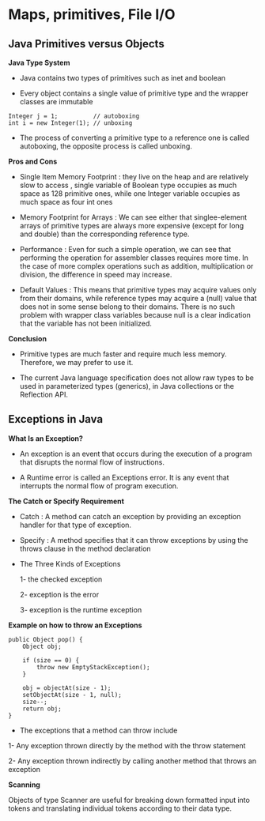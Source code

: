# Maps, primitives, File I/O

## Java Primitives versus Objects

**Java Type System**

* Java contains two types of primitives such as inet and boolean

* Every object contains a single value of primitive type and the wrapper classes are immutable

```
Integer j = 1;          // autoboxing
int i = new Integer(1); // unboxing
```

* The process of converting a primitive type to a reference one is called autoboxing, the opposite process is called unboxing.

**Pros and Cons**

* Single Item Memory Footprint : they live on the heap and are relatively slow to access , single variable of Boolean type occupies as much space as 128 primitive ones, while one Integer variable occupies as much space as four int ones 

* Memory Footprint for Arrays : We can see either that singlee-element arrays of primitive types are always more expensive (except for long and double) than the corresponding reference type.

* Performance : Even for such a simple operation, we can see that performing the operation for assembler classes requires more time. In the case of more complex operations such as addition, multiplication or division, the difference in speed may increase.

* Default Values : This means that primitive types may acquire values only from their domains, while reference types may acquire a (null) value that does not in some sense belong to their domains. There is no such problem with wrapper class variables because null is a clear indication that the variable has not been initialized.

**Conclusion**

* Primitive types are much faster and require much less memory. Therefore, we may prefer to use it.

* The current Java language specification does not allow raw types to be used in parameterized types (generics), in Java collections or the Reflection API.

## Exceptions in Java

**What Is an Exception?**

* An exception is an event that occurs during the execution of a program that disrupts the normal flow of instructions.

* A Runtime error is called an Exceptions error. It is any event that interrupts the normal flow of program execution.

**The Catch or Specify Requirement**

* Catch : A method can catch an exception by providing an exception handler for that type of exception.

* Specify : A method specifies that it can throw exceptions by using the throws clause in the method declaration

* The Three Kinds of Exceptions

    1- the checked exception

    2- exception is the error

    3- exception is the runtime exception

**Example on how to throw an Exceptions**
```
public Object pop() {
    Object obj;

    if (size == 0) {
        throw new EmptyStackException();
    }

    obj = objectAt(size - 1);
    setObjectAt(size - 1, null);
    size--;
    return obj;
}
```
* The exceptions that a method can throw include

1- Any exception thrown directly by the method with the throw statement

2- Any exception thrown indirectly by calling another method that throws an exception

**Scanning**

Objects of type Scanner are useful for breaking down formatted input into tokens and translating individual tokens according to their data type.

